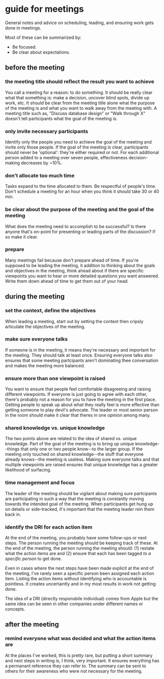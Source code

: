 # guide for meetings

General notes and advice on scheduling, leading, and ensuring work gets done in meetings.

Most of these can be summarized by:

- Be focused.
- Be clear about expectations.


## before the meeting

### the meeting title should reflect the result you want to achieve

You call a meeting for a reason: to do something. It should be really clear what that something is: make a decision, uncover blind spots, divide up work, etc. It should be clear from the meeting title alone what the purpose of the meeting is and what you want to walk away from the meeting with. A meeting title such as, "Discuss database design" or "Walk through X" doesn't tell participants what the goal of the meeting is.

### only invite necessary participants

Identify only the people you need to achieve the goal of the meeting and invite only those people. If the goal of the meeting is clear, participants should never be 'optional': they're either required or not. For each additional person added to a meeting over seven people, effectiveness decision-making decreases by ~10%.

### don't allocate too much time

Tasks expand to the time allocated to them. Be respectful of people's time. Don't schedule a meeting for an hour when you think it should take 30 or 40 min. 

### be clear about the purpose of the meeting and the goal of the meeting

What does the meeting need to accomplish to be successful? Is there anyone that's on-point for presenting or leading parts of the discussion? If so make it clear.

### prepare

Many meetings fail because don't prepare ahead of time. If you're supposed to be leading the meeting, it addition to thinking about the goals and objectives in the meeting, think ahead about if there are specific viewpoints you want to hear or more detailed questions you want answered. Write them down ahead of time to get them out of your head.

## during the meeting

### set the context, define the objectives

When leading a meeting, start out by setting the context then cripsly articulate the objectives of the meeting.

### make sure everyone talks

If someone is in the meeting, it means they're necessary and important for the meeting. They should talk at least once. Ensuring everyone talks also ensures that some meeting partcipants aren't dominating thee conversation and makes the meeting more balanced.

### ensure more than one viewpoint is raised

You want to ensure that people feel comfortable disagreeing and raising different viewpoints. If everyone is just going to agree with each other, there's probably not a reason for you to have the meeting in the first place. Getting people to speak up about what they really feel is more effective than getting someone to play devil's advocate. The leader or most senior person in the room should make it clear that theres in one opinion among many.

### shared knowledge vs. unique knowledge

The two points above are related to the idea of shared vs. unique knowledge. Part of the goal of the meeting is to bring up unique knowledge--things that only one or two people know--to the larger group. If the meeting only touched on shared knowledge--the stuff that everyone already knows--the meeting is useless. Making sure everyone talks and that multiple viewpoints are raised ensures that unique knowledge has a greater likelihood of surfacing.

### time management and focus

The leader of the meeting should be vigilant about making sure partcipants are participating in such a way that the meeting is constantly moving towards the intended goal of the meeting. When participants get hung up on details or side-tracked, it's important that the meeting leader rein them back in.

### identify the DRI for each action item

At the end of the meeting, you probably have some follow-ups or next steps. The person running the meeting should be keeping track of these. At the end of the meeting, the person running the meeting should: (1) restate what the action items are and (2) ensure that each has been tagged _to a specific person_ to get done.

Even in cases where the next steps have been made explicit at the end of the meeting, I've rarely seen a specific person been assigned each action item. Listing the action items without identifying who is accountable is pointless. It creates uncertaintly and in my most results in work not getting done.

The idea of a DRI (directly responsbile individual) comes from Apple but the same idea can be seen in other companies under different names or concepts.



## after the meeting

### remind everyone what was decided and what the action items are

At the places I've worked, this is pretty rare, but putting a short summary and next steps in writing is, I think, very important. It ensures everything has a permanant reference they can refer to. The summary can be sent to others for their awareness who were not necessary for the meeting.
